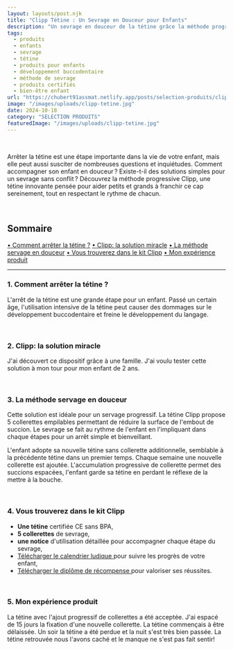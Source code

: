 ```yaml
---
layout: layouts/post.njk
title: "Clipp Tétine : Un Sevrage en Douceur pour Enfants"
description: "Un sevrage en douceur de la tétine grâce la méthode progressive avec le dispositif Clipp."
tags: 
  - produits
  - enfants
  - sevrage
  - tétine
  - produits pour enfants
  - développement buccodentaire
  - méthode de sevrage
  - produits certifiés
  - bien-être enfant
url: "https://chubert91assmat.netlify.app/posts/selection-produits/clipp/"
image: "/images/uploads/clipp-tetine.jpg"
date: 2024-10-18
category: "SELECTION PRODUITS"
featuredImage: "/images/uploads/clipp-tetine.jpg"
---
```


<br>

Arrêter la tétine est une étape importante dans la vie de votre enfant, mais elle peut aussi susciter de nombreuses questions et inquiétudes. Comment accompagner son enfant en douceur ? Existe-t-il des solutions simples pour un sevrage sans conflit ? Découvrez la méthode progressive Clipp, une tétine innovante pensée pour aider petits et grands à franchir ce cap sereinement, tout en respectant le rythme de chacun.

<br>

<div id="sommaire">
  <h2>Sommaire</h2>
  <a href="#arret" class="styled-link-sommaire">• Comment arrêter la tétine ?</a>
  <a href="#solution" class="styled-link-sommaire">• Clipp: la solution miracle</a>
  <a href="#methode" class="styled-link-sommaire">• La méthode servage en douceur</a>
  <a href="#kit" class="styled-link-sommaire">• Vous trouverez dans le kit Clipp</a>
   <a href="#experience" class="styled-link-sommaire">• Mon expérience produit</a>
</div>


---

### **<span id="arret">1. Comment arrêter la tétine ?</span>**

L'arrêt de la tétine est une grande étape pour un enfant. Passé un certain âge, l'utilisation intensive de la tétine peut causer des dommages sur le développement buccodentaire et freine le développement du langage. 

<br>

### **<span id="solution">2. Clipp: la solution miracle</span>**

J'ai découvert ce dispositif grâce à une famille. J'ai voulu tester cette solution à mon tour pour mon enfant de 2 ans.

<br>

### **<span id="methode">3. La méthode servage en douceur</span>**

Cette solution est idéale pour un servage progressif. La tétine Clipp propose 5 collerettes empilables permettant de réduire la surface de l'embout de succion. Le sevrage se fait au rythme de l'enfant en l'impliquant dans chaque étapes pour un arrêt simple et bienveillant.

L'enfant adopte sa nouvelle tétine sans collerette additionnelle, semblable à la précédente tétine dans un premier temps. Chaque semaine une nouvelle collerette est ajoutée. L'accumulation progressive de collerette permet des succions espacées, l'enfant garde sa tétine en perdant le réflexe de la mettre à la bouche.

<br>

### **<span id="kit">4. Vous trouverez dans le kit Clipp</span>**

- **Une tétine** certifiée CE sans BPA,
- **5 collerettes**  de sevrage,
- **une notice**  d'utilisation détaillée pour accompagner chaque étape du sevrage,
- <a href="https://www.clipp.fr/wp-content/uploads/2024/02/calendrier-pour-arreter-la-tetine.pdf" target="_blank" class="styled-link-article">
       Télécharger le calendrier ludique
  </a>pour suivre les progrès de votre enfant,
- <a href="https://www.clipp.fr/wp-content/uploads/2024/02/DIPLOME-CLIPP-ARRET-TETINE.pdf" target="_blank" class="styled-link-article">
      Télécharger le diplôme de récompense
  </a>pour valoriser ses réussites.

<br>

### **<span id="experience">5. Mon expérience produit</span>**

La tétine avec l'ajout progressif de collerettes a été acceptée. J'ai espacé de 15 jours la fixation d'une nouvelle collerette. La tétine commençais à être délaissée. Un soir la tétine a été perdue et la nuit s'est très bien passée. La tétine retrouvée nous l'avons caché et le manque ne s'est pas fait sentir!

